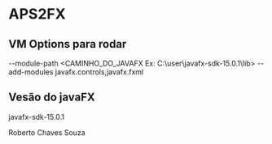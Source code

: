 # APS2FX

## VM Options para rodar
--module-path <CAMINHO_DO_JAVAFX  Ex: C:\user\javafx-sdk-15.0.1\lib>  --add-modules javafx.controls,javafx.fxml

## Vesão do javaFX 

javafx-sdk-15.0.1


Roberto Chaves Souza
